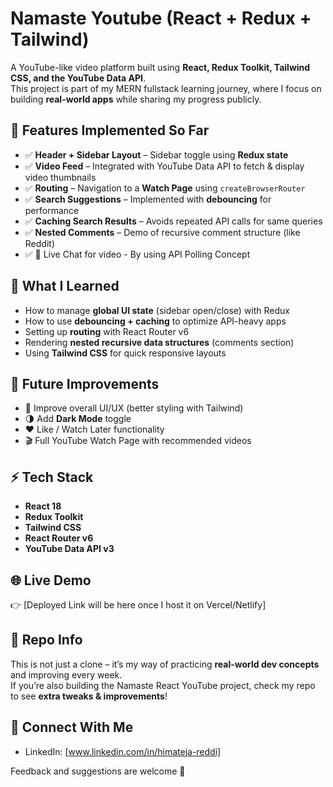 # Namaste Youtube (React + Redux + Tailwind)

A YouTube-like video platform built using **React, Redux Toolkit, Tailwind CSS, and the YouTube Data API**.  
This project is part of my MERN fullstack learning journey, where I focus on building **real-world apps** while sharing my progress publicly.  


## 🚀 Features Implemented So Far

- ✅ **Header + Sidebar Layout** – Sidebar toggle using **Redux state**  
- ✅ **Video Feed** – Integrated with YouTube Data API to fetch & display video thumbnails  
- ✅ **Routing** – Navigation to a **Watch Page** using `createBrowserRouter`  
- ✅ **Search Suggestions** – Implemented with **debouncing** for performance  
- ✅ **Caching Search Results** – Avoids repeated API calls for same queries  
- ✅ **Nested Comments** – Demo of recursive comment structure (like Reddit)  
- ✅  📜 Live Chat for video - By using API Polling Concept 



## 🧠 What I Learned

- How to manage **global UI state** (sidebar open/close) with Redux  
- How to use **debouncing + caching** to optimize API-heavy apps  
- Setting up **routing** with React Router v6  
- Rendering **nested recursive data structures** (comments section)  
- Using **Tailwind CSS** for quick responsive layouts  



## 🔮 Future Improvements

- 🎨 Improve overall UI/UX (better styling with Tailwind)  
- 🌗 Add **Dark Mode** toggle  
- ❤️ Like / Watch Later functionality  
- 🎬 Full YouTube Watch Page with recommended videos  


## ⚡ Tech Stack

- **React 18**  
- **Redux Toolkit**  
- **Tailwind CSS**  
- **React Router v6**  
- **YouTube Data API v3**  



## 🌐 Live Demo

👉 [Deployed Link will be here once I host it on Vercel/Netlify]  


## 📂 Repo Info

This is not just a clone – it’s my way of practicing **real-world dev concepts** and improving every week.  
If you’re also building the Namaste React YouTube project, check my repo to see **extra tweaks & improvements**!  



## 🤝 Connect With Me

- LinkedIn: [www.linkedin.com/in/himateja-reddi]  

Feedback and suggestions are welcome 🚀  


